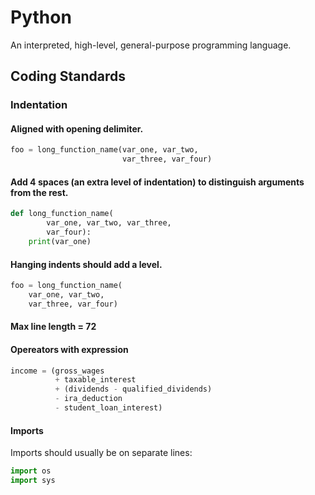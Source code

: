 # Python
An interpreted, high-level, general-purpose programming language.

## Coding Standards

### Indentation

#### Aligned with opening delimiter.
```python
foo = long_function_name(var_one, var_two,
                         var_three, var_four)
```
#### Add 4 spaces (an extra level of indentation) to distinguish arguments from the rest.
```python
def long_function_name(
        var_one, var_two, var_three,
        var_four):
    print(var_one)
```
#### Hanging indents should add a level.
```python
foo = long_function_name(
    var_one, var_two,
    var_three, var_four)
```

#### Max line length = 72

#### Opereators with expression

```python
income = (gross_wages
          + taxable_interest
          + (dividends - qualified_dividends)
          - ira_deduction
          - student_loan_interest)
```
#### Imports
Imports should usually be on separate lines:
```python
import os
import sys
```